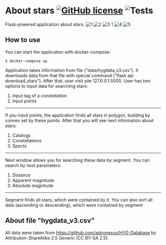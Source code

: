 # About stars [![GitHub license](https://img.shields.io/badge/license-MIT-blue.svg)](https://github.com/izveigor/about-stars/blob/main/LICENSE) ![Tests](https://github.com/izveigor/about-stars/actions/workflows/tests.yml/badge.svg)
Flask-powered application about stars.
![1](https://user-images.githubusercontent.com/68601180/162478863-d5af577d-a51b-4167-93df-a80234873971.JPG)
![2](https://user-images.githubusercontent.com/68601180/162478864-c71c5a66-1392-4c58-ab7f-4f22d25d0a04.JPG)
![3 1](https://user-images.githubusercontent.com/68601180/162478856-c4992d11-18ba-447f-a834-baace650112d.JPG)
![4](https://user-images.githubusercontent.com/68601180/162478860-fb0e5448-ca3f-4888-bfbc-30c4587e357c.JPG)
![5](https://user-images.githubusercontent.com/68601180/162478862-98f906dd-623d-4190-9bcb-69511befd246.JPG)
## How to use
You can start the application with docker-compose:
```
$ docker-compose up
```
Application takes information from file ("data/hygdata_v3.csv").
It downloads data from that file with special command ("flask api download_stars"). After that, user visit site 127.0.0.1:5000.
User has two options to input data for searching stars:
1. Input tag of a constellation
2. Input points
---
If you input points, the application finds all stars in polygon, building by convex set by these points.
After that you will see next information about stars:
1. Catalogs
2. Constellations
3. Spects
---
Next window allows you for searching these data by segment. You can search by next parameters:
1. Distance
2. Apparent magnitude
3. Absolute magnitude
---
Segment finds all stars, which were contained by it.
You can also sort all data (ascending or descending), which were contained by segment
## About file "hygdata_v3.csv"
All data were taken from https://github.com/astronexus/HYG-Database
by Attribution-ShareAlike 2.5 Generic (CC BY-SA 2.5).
